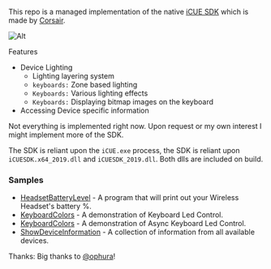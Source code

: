 This repo is a managed implementation of the native [iCUE SDK](https://github.com/CorsairOfficial/cue-sdk) which is made by [Corsair](https://github.com/CorsairOfficial/cue-sdk/releases).

![Alt](https://repobeats.axiom.co/api/embed/02619cff50e5af0e4a71a1967fa303876e0ac0b8.svg "Repobeats analytics image")

Features
- Device Lighting
    - Lighting layering system
    - `keyboards:` Zone based lighting
    - `Keyboards:` Various lighting effects
    - `Keyboards:` Displaying bitmap images on the keyboard
- Accessing Device specific information

Not everything is implemented right now. Upon request or my own interest I might implement more of the SDK.

The SDK is reliant upon the `iCUE.exe` process, the SDK is reliant upon `iCUESDK.x64_2019.dll` and `iCUESDK_2019.dll`. Both dlls are included on build.

### Samples
- [HeadsetBatteryLevel](../src/Samples/HeadsetBatteryLevel/Program.cs) - A program that will print out your Wireless Headset's battery %.
- [KeyboardColors](h../src/Samples/KeyboardColors/Program.cs) - A demonstration of Keyboard Led Control.
- [KeyboardColors](../src/Samples/KeyboardColorsAsync/Program.cs) - A demonstration of Async Keyboard Led Control.
- [ShowDeviceInformation](../src/Samples/ShowDeviceInformation/Program.cs) - A collection of information from all available devices.

Thanks:
Big thanks to [@ophura](https://github.com/ophura/)!